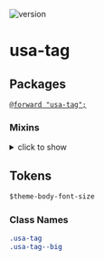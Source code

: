 ![version](https://img.shields.io/badge/version-3.3.0-4287f5.svg?style=flat)

# usa-tag

## Packages

[`@forward "usa-tag";`](https://github.com/uswds/uswds/tree/v3.3.0/packages/usa-tag/)

### Mixins
<details>
<summary>click to show</summary>

- [`packages/uswds-core/src/styles/mixins/helpers/border-box-sizing.scss`](https://github.com/uswds/uswds/tree/v3.3.0/packages/uswds-core/src/styles/mixins/helpers/border-box-sizing.scss)

  - `border-box-sizing`

- [`packages/uswds-core/src/styles/mixins/utilities/_font.scss`](https://github.com/uswds/uswds/tree/v3.3.0/packages/uswds-core/src/styles/mixins/utilities/_font.scss)

  - `u-font`

- [`packages/uswds-core/src/styles/mixins/utilities/_text.scss`](https://github.com/uswds/uswds/tree/v3.3.0/packages/uswds-core/src/styles/mixins/utilities/_text.scss)
  - `u-text`

</details>

## Tokens

```css
$theme-body-font-size
```

### Class Names

```css
.usa-tag 
.usa-tag--big
```
